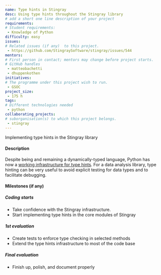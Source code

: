 ```yaml
---
name: Type hints in Stingray
desc: Using type hints throughout the Stingray library
# add a short one line description of your project
requirements:
# Student requirements:
 - Knowledge of Python
difficulty: easy
issues:
# Related issues (if any)  to this project.
 - https://github.com/StingraySoftware/stingray/issues/544
mentors:
# First person in contact; mentors may change before project starts.
# GitHub handles
 - matteobachetti
 - dhuppenkothen
initiatives:
# The programme under this project wish to run.
 - GSOC
project_size:
 - 175 h
tags:
# Different technologies needed
 - python
collaborating_projects:
# suborganisation(s) to which this project belongs.
 - stingray
---
```

Implementing type hints in the Stingray library

#### Description

Despite being and remaining a dynamically-typed language, Python has
now a [working infrastructure for type hints](https://www.python.org/dev/peps/pep-0484/).
For a data analysis library, type hinting can be very useful to avoid explicit testing
for data types and to facilitate debugging.


#### Milestones (if any)

##### Coding starts

* Take confidence with the Stingray infrastructure.
* Start implementing type hints in the core modules of Stingray

##### 1st evaluation

* Create tests to enforce type checking in selected methods
* Extend the type hints infrastructure to most of the code base

##### Final evaluation

* Finish up, polish, and document properly
